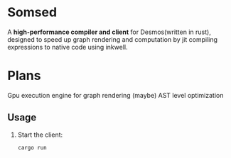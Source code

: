 # Somsed

A **high-performance compiler and client** for Desmos(written in rust), designed to speed up graph rendering and computation by jit compiling expressions to native code using inkwell.

# Plans 
Gpu execution engine for graph rendering
(maybe) AST level optimization
## Usage  

1. Start the client:  
   ```bash
   cargo run
   ```
